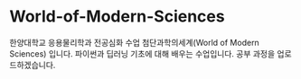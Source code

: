 # World-of-Modern-Sciences
한양대학교 응용물리학과 전공심화 수업 첨단과학의세계(World of Modern Sciences) 입니다. 
파이썬과 딥러닝 기초에 대해 배우는 수업입니다.
공부 과정을 업로드하겠습니다.

